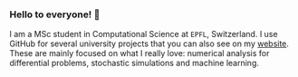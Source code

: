 <!--
<script type="module" defer>
import { polyfillCountryFlagEmojis } from "https://cdn.skypack.dev/country-flag-emoji-polyfill";
polyfillCountryFlagEmojis();
</script>
<style>
* {
    font-family: "Twemoji Country Flags", sans-serif;
}
</style>
-->
### Hello to everyone! 👋 
I am a MSc student in Computational Science at `EPFL`, Switzerland. I use GitHub for several university projects that you can also see on my [website](https://www.matteocalafa.com). These are mainly focused on what I really love: numerical analysis for differential problems, stochastic simulations and machine learning. 



<!--
**teocala/teocala** is a ✨ _special_ ✨ repository because its `README.md` (this file) appears on your GitHub profile.

Here are some ideas to get you started:

- 🔭 I’m currently working on ...
- 🌱 I’m currently learning ...
- 👯 I’m looking to collaborate on ...
- 🤔 I’m looking for help with ...
- 💬 Ask me about ...
- 📫 How to reach me: ...
- 😄 Pronouns: ...
- ⚡ Fun fact: ...
-->
